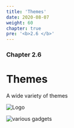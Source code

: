 ```yaml
---
title: 'Themes'
date: 2020-08-07
weight: 60
chapter: true
pre: '<b>2.6 </b>'
---
```


### Chapter 2.6

# Themes

A wide variety of themes

![Logo](/img/goblin-blupi-themes.svg?width=600px)

![various gadgets](/img/theme.samples.png)
